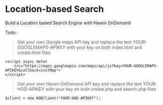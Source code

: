 # Location-based Search
Build a Location based Search Engine with Haven OnDemand

Todo:
>Get your own Google maps API key and replace the text YOUR-GOOGLEMAPS-APIKEY with your key on both index.html and create.html files
```
<script async defer
    src="https://maps.googleapis.com/maps/api/js?key=YOUR-GOOGLEMAPS-APIKEY&callback=initMap">
</script>
```
>Get your own Haven OnDemand API key and replace the text YOUR-HOD-APIKEY with your key on both create.php and search.php files
```
$client = new HODClient("YOUR-HOD-APIKEY");
```
